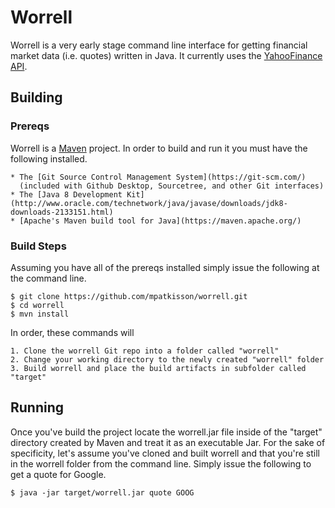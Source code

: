 # Worrell
Worrell is a very early stage command line interface for getting financial 
market data (i.e. quotes) written in Java.  It currently uses the 
[YahooFinance API](http://financequotes-api.com/). 

## Building

### Prereqs
Worrell is a [Maven](https://maven.apache.org/) project.  In order to build 
and run it you must have the following installed.

    * The [Git Source Control Management System](https://git-scm.com/) 
      (included with Github Desktop, Sourcetree, and other Git interfaces)
    * The [Java 8 Development Kit](http://www.oracle.com/technetwork/java/javase/downloads/jdk8-downloads-2133151.html)
    * [Apache's Maven build tool for Java](https://maven.apache.org/)

### Build Steps
Assuming you have all of the prereqs installed simply issue the following at 
the command line.

```Shell
$ git clone https://github.com/mpatkisson/worrell.git
$ cd worrell
$ mvn install
```

In order, these commands will 

    1. Clone the worrell Git repo into a folder called "worrell"
    2. Change your working directory to the newly created "worrell" folder
    3. Build worrell and place the build artifacts in subfolder called "target"

## Running
Once you've build the project locate the worrell.jar file inside of the 
"target" directory created by Maven and treat it as an executable Jar.  For the
sake of specificity, let's assume you've cloned and built worrell and that 
you're still in the worrell folder from the command line.  Simply issue the 
following to get a quote for Google.

```Shell
$ java -jar target/worrell.jar quote GOOG
```

